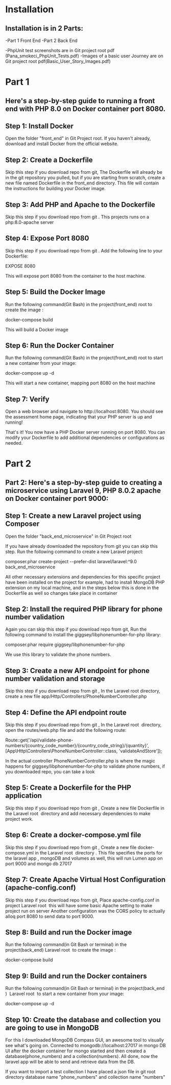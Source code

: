 Installation
=================================

## Installation is in 2 Parts:
-Part 1 Front End
-Part 2 Back End

-PhpUnit test screenshots are in Git project root pdf (Pana_smokeci_PhpUnit_Tests.pdf)
-Images of a basic user Journey are on Git project root pdf(Basic_User_Story_Images.pdf)


Part 1
=================================
## Here's a step-by-step guide to running a front end with PHP 8.0 on Docker container  port 8080.


## Step 1: Install Docker
Open the folder "front_end" in Git Project root.
If you haven't already, download and install Docker from the official website.

## Step 2: Create a Dockerfile
Skip this step if you download repo from git, The Dockerfile will already be in the git repository you pulled, but if you are starting from scratch, create a new file named Dockerfile in the front_end  directory. This file will contain the instructions for building your Docker image. 

## Step 3: Add PHP and Apache to the Dockerfile
Skip this step if you download repo from git . This projects runs on a php:8.0-apache server

## Step 4: Expose Port 8080
Skip this step if you download repo from git . Add the following line to your Dockerfile:

EXPOSE 8080

This will expose port 8080 from the container to the host machine.

## Step 5: Build the Docker Image
Run the following command(Git Bash) in the project(front_end) root to create the image :

docker-compose build

This will build a Docker image

## Step 6: Run the Docker Container
Run the following command(Git Bash) in the project(front_end)  root to start a new container from your image:

docker-compose up -d

This will start a new container, mapping port 8080 on the host machine 

## Step 7: Verify
Open a web browser and navigate to http://localhost:8080. You should see the assessment home page, indicating that your PHP server is up and running!

That's it! You now have a PHP Docker server running on port 8080. You can modify your Dockerfile to add additional dependencies or configurations as needed.


Part 2
=================================
## Part 2: Here's a step-by-step guide to creating a microservice using Laravel 9, PHP 8.0.2 apache on Docker container port 9000:

## Step 1: Create a new Laravel project using Composer
Open the folder "back_end_microservice" in Git Project root

If you have already downloaded the repository from git you can skip this step. Run the following command to create a new Laravel project:

composer.phar create-project --prefer-dist laravel/laravel:^9.0 back_end_microservice

All other necessary extensions and dependencies for this specific project have been installed on the project for example, had to install MongoDB PHP extension on my local machine, and in the steps below this is done in the Dockerfile as well so changes take place in container

## Step 2: Install the required PHP library for phone number validation
Again you can skip this step if you download repo from git, Run the following command to install the giggsey/libphonenumber-for-php library:

composer.phar require giggsey/libphonenumber-for-php

We use this library to validate the phone numbers.

## Step 3: Create a new API endpoint for phone number validation and storage
Skip this step if you download repo from git , In the Laravel root directory, create a new file app/Http/Controllers/PhoneNumberController.php

## Step 4: Define the API endpoint route
Skip this step if you download repo from git , In the Laravel root  directory, open the routes/web.php file and add the following route:

Route::get('/api/validate-phone-numbers/{country_code_number}/{country_code_string}/{quantity}', [App\Http\Controllers\PhoneNumberController::class, 'validateAndStore']);

In the actual controller PhoneNumberController.php is where the magic happens for giggsey/libphonenumber-for-php to validate phone numbers, if you downloaded repo, you can take a look

## Step 5: Create a Dockerfile for the PHP application
Skip this step if you download repo from git , Create a new file Dockerfile in the Laravel root  directory and add necessary dependencies to make project work.

## Step 6: Create a docker-compose.yml file
Skip this step if you download repo from git , Create a new file docker-compose.yml in the Laravel root  directory . This file specifies the ports for the laravel app , mongoDB and volumes as well, this will run Lumen app on port 9000 and mongo db 27017

## Step 7: Create Apache Virtual Host Configuration (apache-config.conf)
Skip this step if you download repo from git, Place apache-config.conf in project Laravel root  this will have some basic Apache setting to make project run on server
Another configuration was the CORS policy to actually alloq port 8080 to send data to port 9000.

## Step 8: Build and run the Docker image
Run the following command(in Git Bash or terminal) in the project(back_end) Laravel root  to create the image :

docker-compose build

## Step 9: Build and run the Docker containers
Run the following command(in Git Bash or terminal) in the project(back_end )  Laravel root  to start a new container from your image:

docker-compose up -d

## Step 10: Create the database and collection you are going to use in MongoDB
For this I downloaded MongoDB Compass GUI, an awesome tool to visually see what's going on. Connected to mongodb://localhost:27017 in mongo DB UI after the docker container for mongo started and then created a database(phone_numbers) and a collection(numbers). All done, now the laravel app will be able to send and retrieve data from the DB.

If you want to import a test collection I have placed a json file in git root directory database name "phone_numbers" and collection name "numbers"





